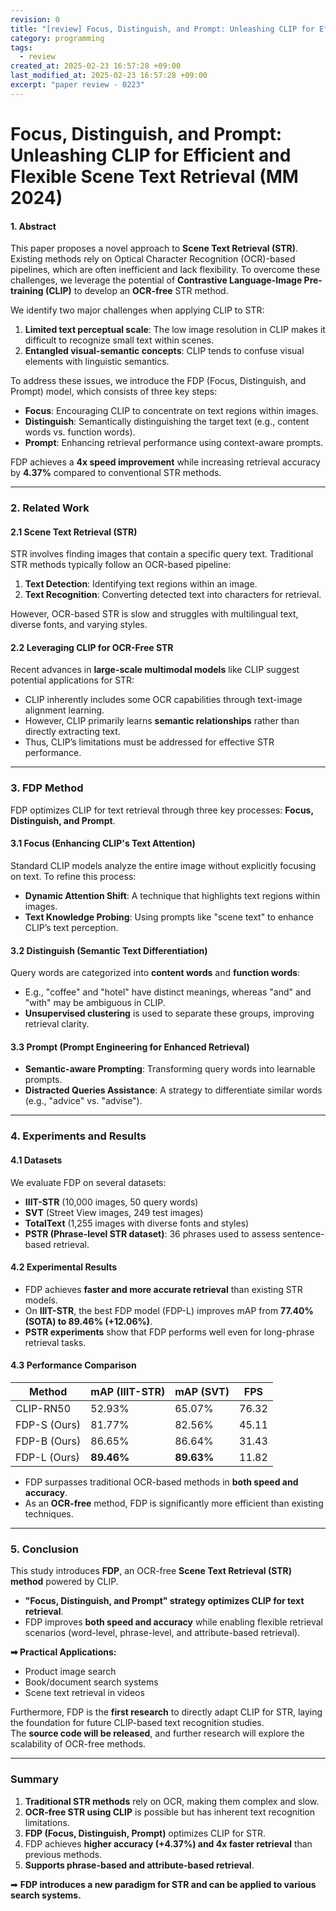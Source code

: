 ```yaml
---
revision: 0
title: "[review] Focus, Distinguish, and Prompt: Unleashing CLIP for Efficient and Flexible Scene Text Retrieval (MM 2024)"
category: programming
tags:
  - review
created_at: 2025-02-23 16:57:28 +09:00
last_modified_at: 2025-02-23 16:57:28 +09:00
excerpt: "paper review - 0223"
---
```


# Focus, Distinguish, and Prompt: Unleashing CLIP for Efficient and Flexible Scene Text Retrieval (MM 2024)



#### **1. Abstract**  
This paper proposes a novel approach to **Scene Text Retrieval (STR)**. Existing methods rely on Optical Character Recognition (OCR)-based pipelines, which are often inefficient and lack flexibility. To overcome these challenges, we leverage the potential of **Contrastive Language-Image Pre-training (CLIP)** to develop an **OCR-free** STR method.  

We identify two major challenges when applying CLIP to STR:
1. **Limited text perceptual scale**: The low image resolution in CLIP makes it difficult to recognize small text within scenes.
2. **Entangled visual-semantic concepts**: CLIP tends to confuse visual elements with linguistic semantics.

To address these issues, we introduce the FDP (Focus, Distinguish, and Prompt) model, which consists of three key steps:
- **Focus**: Encouraging CLIP to concentrate on text regions within images.
- **Distinguish**: Semantically distinguishing the target text (e.g., content words vs. function words).
- **Prompt**: Enhancing retrieval performance using context-aware prompts.

FDP achieves a **4x speed improvement** while increasing retrieval accuracy by **4.37%** compared to conventional STR methods.

---

### **2. Related Work**
#### **2.1 Scene Text Retrieval (STR)**
STR involves finding images that contain a specific query text. Traditional STR methods typically follow an OCR-based pipeline:
1. **Text Detection**: Identifying text regions within an image.
2. **Text Recognition**: Converting detected text into characters for retrieval.

However, OCR-based STR is slow and struggles with multilingual text, diverse fonts, and varying styles.

#### **2.2 Leveraging CLIP for OCR-Free STR**
Recent advances in **large-scale multimodal models** like CLIP suggest potential applications for STR:
- CLIP inherently includes some OCR capabilities through text-image alignment learning.
- However, CLIP primarily learns **semantic relationships** rather than directly extracting text.
- Thus, CLIP’s limitations must be addressed for effective STR performance.

---

### **3. FDP Method**
FDP optimizes CLIP for text retrieval through three key processes: **Focus, Distinguish, and Prompt**.

#### **3.1 Focus (Enhancing CLIP's Text Attention)**
Standard CLIP models analyze the entire image without explicitly focusing on text. To refine this process:
- **Dynamic Attention Shift**: A technique that highlights text regions within images.
- **Text Knowledge Probing**: Using prompts like "scene text" to enhance CLIP’s text perception.

#### **3.2 Distinguish (Semantic Text Differentiation)**
Query words are categorized into **content words** and **function words**:
- E.g., "coffee" and "hotel" have distinct meanings, whereas "and" and "with" may be ambiguous in CLIP.
- **Unsupervised clustering** is used to separate these groups, improving retrieval clarity.

#### **3.3 Prompt (Prompt Engineering for Enhanced Retrieval)**
- **Semantic-aware Prompting**: Transforming query words into learnable prompts.
- **Distracted Queries Assistance**: A strategy to differentiate similar words (e.g., "advice" vs. "advise").

---

### **4. Experiments and Results**
#### **4.1 Datasets**
We evaluate FDP on several datasets:
- **IIIT-STR** (10,000 images, 50 query words)
- **SVT** (Street View images, 249 test images)
- **TotalText** (1,255 images with diverse fonts and styles)
- **PSTR (Phrase-level STR dataset)**: 36 phrases used to assess sentence-based retrieval.

#### **4.2 Experimental Results**
- FDP achieves **faster and more accurate retrieval** than existing STR models.
- On **IIIT-STR**, the best FDP model (FDP-L) improves mAP from **77.40% (SOTA) to 89.46% (+12.06%)**.
- **PSTR experiments** show that FDP performs well even for long-phrase retrieval tasks.

#### **4.3 Performance Comparison**

| Method | mAP (IIIT-STR) | mAP (SVT) | FPS 
|--------|--------------|------------|------
| CLIP-RN50 | 52.93% | 65.07% | 76.32 
| FDP-S (Ours) | 81.77% | 82.56% | 45.11 
| FDP-B (Ours) | 86.65% | 86.64% | 31.43 
| FDP-L (Ours) | **89.46%** | **89.63%** | 11.82 

- FDP surpasses traditional OCR-based methods in **both speed and accuracy**.
- As an **OCR-free** method, FDP is significantly more efficient than existing techniques.

---

### **5. Conclusion**
This study introduces **FDP**, an OCR-free **Scene Text Retrieval (STR) method** powered by CLIP.  
- **"Focus, Distinguish, and Prompt" strategy optimizes CLIP for text retrieval**.
- FDP improves **both speed and accuracy** while enabling flexible retrieval scenarios (word-level, phrase-level, and attribute-based retrieval).

**➡ Practical Applications:**  
- Product image search  
- Book/document search systems  
- Scene text retrieval in videos  

Furthermore, FDP is the **first research** to directly adapt CLIP for STR, laying the foundation for future CLIP-based text recognition studies.  
The **source code will be released**, and further research will explore the scalability of OCR-free methods.

---

### **Summary**
1. **Traditional STR methods** rely on OCR, making them complex and slow.
2. **OCR-free STR using CLIP** is possible but has inherent text recognition limitations.
3. **FDP (Focus, Distinguish, Prompt)** optimizes CLIP for STR.
4. FDP achieves **higher accuracy (+4.37%) and 4x faster retrieval** than previous methods.
5. **Supports phrase-based and attribute-based retrieval**.

➡ **FDP introduces a new paradigm for STR and can be applied to various search systems.**


